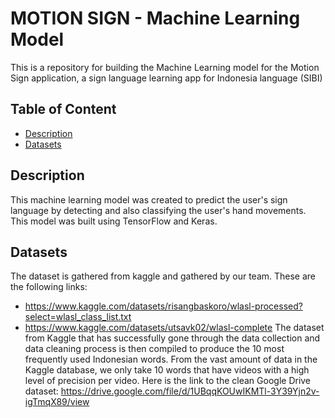 # MOTION SIGN - Machine Learning Model
This is a repository for building the Machine Learning model for the Motion Sign application, a sign language learning app for Indonesia language (SIBI)

## Table of Content
* [Description](#description)
* [Datasets](#datasets)

## Description
This machine learning model was created to predict the user's sign language by detecting and also classifying the user's hand movements. This model was built using TensorFlow and Keras.

## Datasets
The dataset is gathered from kaggle and gathered by our team. These are the following links:
* https://www.kaggle.com/datasets/risangbaskoro/wlasl-processed?select=wlasl_class_list.txt
* https://www.kaggle.com/datasets/utsavk02/wlasl-complete
The dataset from Kaggle that has successfully gone through the data collection and data cleaning process is then compiled to produce the 10 most frequently used Indonesian words. From the vast amount of data in the Kaggle database, we only take 10 words that have videos with a high level of precision per video. Here is the link to the clean Google Drive dataset:
https://drive.google.com/file/d/1UBqqKOUwIKMTl-3Y39Yjn2v-igTmqX89/view
